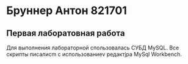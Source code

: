 # Бруннер Антон 821701
## Первая лаборатовная работа
 Для выполнения лабораторной спользовалась СУБД MySQL. Все скрипты писалиcm с использованиеv редактjра MySql Workbench.
 
